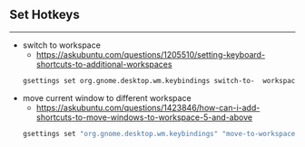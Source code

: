 

## Set Hotkeys
---
- switch to workspace
	- https://askubuntu.com/questions/1205510/setting-keyboard-shortcuts-to-additional-workspaces
	```bash
	gsettings set org.gnome.desktop.wm.keybindings switch-to-  workspace-5 "['<Ctrl>5']"
	```
- move current window to different workspace
	- https://askubuntu.com/questions/1423846/how-can-i-add-shortcuts-to-move-windows-to-workspace-5-and-above
	```bash
	gsettings set "org.gnome.desktop.wm.keybindings" "move-to-workspace-5" "['<Super><Shift>h']" 

	```
